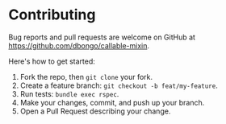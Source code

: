 # Contributing

Bug reports and pull requests are welcome on GitHub at https://github.com/dbongo/callable-mixin.

Here's how to get started:

1. Fork the repo, then `git clone` your fork.  
2. Create a feature branch: `git checkout -b feat/my-feature`.  
3. Run tests: `bundle exec rspec`.  
4. Make your changes, commit, and push up your branch.  
5. Open a Pull Request describing your change.  
